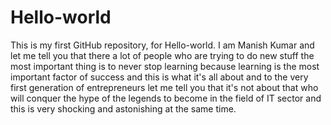 # Hello-world
This is my first GitHub repository, for Hello-world.
I am Manish Kumar and let me tell you that there a lot of people who are trying to do new stuff the most important thing is to never stop learning because learning is the most important factor of success and this is what it's all about and to the very first generation of entrepreneurs let me tell you that it's not about that who will conquer the hype of the legends to become in the field of IT sector and this is very shocking and astonishing at the same time.
